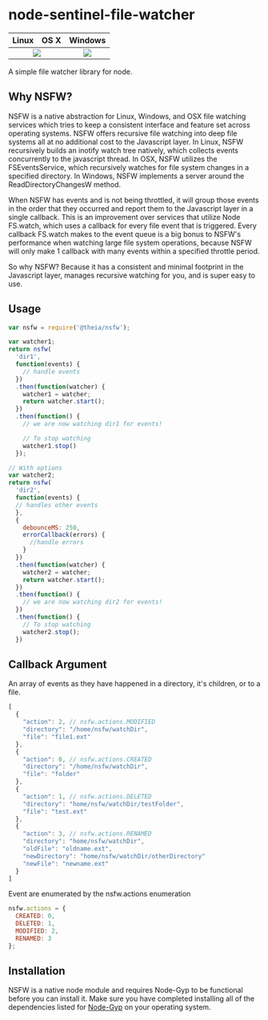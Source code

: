 # node-sentinel-file-watcher
<table>
  <thead>
    <tr>
      <th>Linux</th>
      <th>OS X</th>
      <th>Windows</th>
    </tr>
  </thead>
  <tbody>
    <tr>
      <td colspan="2" align="center">
      <a href="https://travis-ci.org/Axosoft/nsfw"><img src="https://travis-ci.org/Axosoft/nsfw.svg?branch=master"></a>
      </td>
      <td align="center">
        <a href="https://ci.appveyor.com/project/implausible/node-simple-file-watcher"><img src="https://ci.appveyor.com/api/projects/status/79ejlq7e60kjmbl6?svg=true"></a>
      </td>
    </tr>
  </tbody>
</table>
A simple file watcher library for node.

## Why NSFW?
NSFW is a native abstraction for Linux, Windows, and OSX file watching services which tries to keep a consistent interface and feature set across operating systems. NSFW offers recursive file watching into deep file systems all at no additional cost to the Javascript layer. In Linux, NSFW recursively builds an inotify watch tree natively, which collects events concurrently to the javascript thread. In OSX, NSFW utilizes the FSEventsService, which recursively watches for file system changes in a specified directory. In Windows, NSFW implements a server around the ReadDirectoryChangesW method.

When NSFW has events and is not being throttled, it will group those events in the order that they occurred and report them to the Javascript layer in a single callback. This is an improvement over services that utilize Node FS.watch, which uses a callback for every file event that is triggered. Every callback FS.watch makes to the event queue is a big bonus to NSFW's performance when watching large file system operations, because NSFW will only make 1 callback with many events within a specified throttle period.

So why NSFW? Because it has a consistent and minimal footprint in the Javascript layer, manages recursive watching for you, and is super easy to use.

## Usage

```js
var nsfw = require('@theia/nsfw');

var watcher1;
return nsfw(
  'dir1',
  function(events) {
    // handle events
  })
  .then(function(watcher) {
    watcher1 = watcher;
    return watcher.start();
  })
  .then(function() {
    // we are now watching dir1 for events!

    // To stop watching
    watcher1.stop()
  });

// With options
var watcher2;
return nsfw(
  'dir2',
  function(events) {
  // handles other events
  },
  {
    debounceMS: 250,
    errorCallback(errors) {
      //handle errors
    }
  })
  .then(function(watcher) {
    watcher2 = watcher;
    return watcher.start();
  })
  .then(function() {
    // we are now watching dir2 for events!
  })
  .then(function() {
    // To stop watching
    watcher2.stop();
  })
```

## Callback Argument

An array of events as they have happened in a directory, it's children, or to a file.
```js
[
  {
    "action": 2, // nsfw.actions.MODIFIED
    "directory": "/home/nsfw/watchDir",
    "file": "file1.ext"
  },
  {
    "action": 0, // nsfw.actions.CREATED
    "directory": "/home/nsfw/watchDir",
    "file": "folder"
  },
  {
    "action": 1, // nsfw.actions.DELETED
    "directory": "home/nsfw/watchDir/testFolder",
    "file": "test.ext"
  },
  {
    "action": 3, // nsfw.actions.RENAMED
    "directory": "home/nsfw/watchDir",
    "oldFile": "oldname.ext",
    "newDirectory": "home/nsfw/watchDir/otherDirectory"
    "newFile": "newname.ext"
  }
]
```

Event are enumerated by the nsfw.actions enumeration
```js
nsfw.actions = {
  CREATED: 0,
  DELETED: 1,
  MODIFIED: 2,
  RENAMED: 3
};
```

## Installation
NSFW is a native node module and requires Node-Gyp to be functional before you can install it.
Make sure you have completed installing all of the dependencies listed for [Node-Gyp](https://github.com/nodejs/node-gyp) on your operating system.

